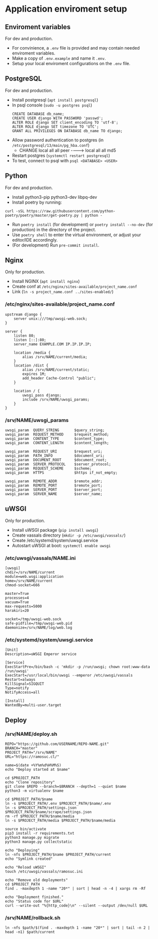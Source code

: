 # Application enviroment setup

## Enviroment variables
For dev and production.
+ For convinience, a `.env` file is provided and may contain needed enviroment variables.
+ Make a copy of `.env.example` and name it `.env`.
+ Setup your local enviroment configurations on the `.env` file.

## PostgreSQL
For dev and production.
+ Install postgresql (`apt install postgresql`)
+ In psql console (`sudo -u postgres psql`)
	```
	CREATE DATABASE db_name;
  	CREATE USER django WITH PASSWORD 'passwd';
  	ALTER ROLE django SET client_encoding TO 'utf-8';
  	ALTER ROLE django SET timezone TO 'UTC';
  	GRANT ALL PRIVILEGES ON DATABASE db_name TO django;
	```
+ Allow password authentication to postgres (in `/etc/postgresql/13/main/pg_hba.conf`)
  + CHANGE local all all peer ----> local all all md5
+ Restart postgres (`systemctl restart postgresql`)
+ To test, connect to psql with `psql <DATABASE> <USER>`

## Python
For dev and production.
+ Install python3-pip python3-dev libpq-dev
+ Install poetry by running:
```shell
curl -sSL https://raw.githubusercontent.com/python-poetry/poetry/master/get-poetry.py | python -
```
+ Run `poetry install` (for development) or `poetry install --no-dev` (for production) in the directory of the project.
+ Use `poetry shell` to enter the virtual environment, or adjust your editor/IDE accordingly.
+ (For development) Run `pre-commit install`.

## Nginx
Only for production.
+ Install NGINX (`apt install nginx`)
+ Create conf at `/etc/nginx/sites-available/project_name.conf`
+ Link (`ln -s project_name.conf ../sites-enabled/`)

### /etc/nginx/sites-available/project_name.conf
```
upstream django {
	server unix:///tmp/uwsgi-web.sock;
}

server {
	listen 80;
	listen [::]:80;
	server_name EXAMPLE.COM IP.IP.IP.IP;

	location /media {
		alias /srv/NAME/current/media;
	}
	location /dist {
		alias /srv/NAME/current/static;
		expires 1M;
		add_header Cache-Control "public";
	}

	location / {
		uwsgi_pass django;
		include /srv/NAME/uwsgi_params;
	}
}
```

### /srv/NAME/uwsgi_params
```
uwsgi_param  QUERY_STRING       $query_string;
uwsgi_param  REQUEST_METHOD     $request_method;
uwsgi_param  CONTENT_TYPE       $content_type;
uwsgi_param  CONTENT_LENGTH     $content_length;

uwsgi_param  REQUEST_URI        $request_uri;
uwsgi_param  PATH_INFO          $document_uri;
uwsgi_param  DOCUMENT_ROOT      $document_root;
uwsgi_param  SERVER_PROTOCOL    $server_protocol;
uwsgi_param  REQUEST_SCHEME     $scheme;
uwsgi_param  HTTPS              $https if_not_empty;

uwsgi_param  REMOTE_ADDR        $remote_addr;
uwsgi_param  REMOTE_PORT        $remote_port;
uwsgi_param  SERVER_PORT        $server_port;
uwsgi_param  SERVER_NAME        $server_name;
```

## uWSGI
Only for production.
+ Install uWSGI package (`pip install uwsgi`)
+ Create vassals directory (`mkdir -p /etc/uwsgi/vassals/`)
+ Create /etc/systemd/system/uwsgi.service
+ Autostart uWSGI at boot: `systemctl enable uwsgi`

### /etc/uwsgi/vassals/NAME.ini
```
[uwsgi]
chdir=/srv/NAME/current
module=web.wsgi:application
home=/srv/NAME/current
chmod-socket=666

master=True
processes=4
vacuum=True
max-requests=5000
harakiri=20

socket=/tmp/uwsgi-web.sock
safe-pidfile=/tmp/uwsgi-web.pid
daemonize=/srv/NAME/log/web.log
```

### /etc/systemd/system/uwsgi.service
```
[Unit]
Description=uWSGI Emperor service

[Service]
ExecStartPre=/bin/bash -c 'mkdir -p /run/uwsgi; chown root:www-data /run/uwsgi'
ExecStart=/usr/local/bin/uwsgi --emperor /etc/uwsgi/vassals
Restart=always
KillSignal=SIGQUIT
Type=notify
NotifyAccess=all

[Install]
WantedBy=multi-user.target
```


## Deploy
### /srv/NAME/deploy.sh
```
REPO="https://github.com/USERNAME/REPO-NAME.git"
BRANCH="master"
PROJECT_PATH="/srv/NAME"
URL="https://ramosuc.cl/"

name=$(date +%Y%m%d%H%M%S)
echo "Deploy started at $name"

cd $PROJECT_PATH
echo "Clone repository"
git clone $REPO --branch=$BRANCH --depth=1 --quiet $name
python3 -m virtualenv $name

cd $PROJECT_PATH/$name
ln -s $PROJECT_PATH/.env $PROJECT_PATH/$name/.env
ln -s $PROJECT_PATH/settings.json $PROJECT_PATH/$name/scrape/settings.json
rm -rf $PROJECT_PATH/$name/media
ln -s $PROJECT_PATH/media $PROJECT_PATH/$name/media

source bin/activate
pip3 install -r requirements.txt
python3 manage.py migrate
python3 manage.py collectstatic

echo "Deploying"
ln -nfs $PROJECT_PATH/$name $PROJECT_PATH/current
echo "Symlink created"

echo "Reload uWSGI"
touch /etc/uwsgi/vassals/ramosuc.ini

echo "Remove old deployments"
cd $PROJECT_PATH
find . -maxdepth 1 -name "20*" | sort | head -n -4 | xargs rm -Rf

echo "Deployment finished."
echo "Status code for $URL"
curl --write-out "%{http_code}\n" --silent --output /dev/null $URL
```

### /srv/NAME/rollback.sh
```
ln -nfs $path/$(find . -maxdepth 1 -name "20*" | sort | tail -n 2 | head -n1) $path/current
```
